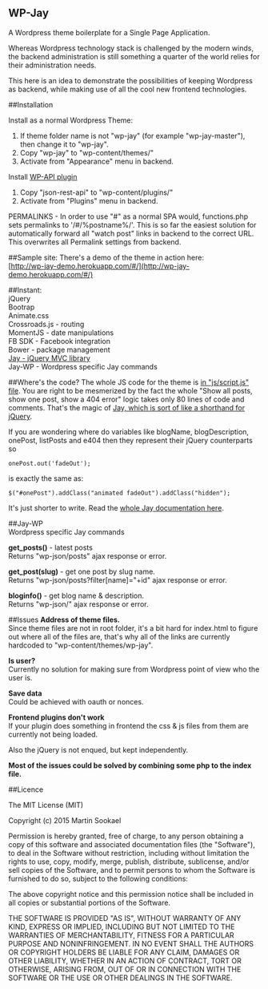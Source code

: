 ## WP-Jay  

A Wordpress theme boilerplate for a Single Page Application.  

Whereas Wordpress technology stack is challenged by the modern winds, the backend administration is still something a quarter of the world relies for their administration needs.

This here is an idea to demonstrate the possibilities of keeping Wordpress as backend, while making use of all the cool new frontend technologies.  

##Installation  

Install as a normal Wordpress Theme:  
1. If theme folder name is not "wp-jay" (for example "wp-jay-master"), then change it to "wp-jay".  
2. Copy "wp-jay" to "wp-content/themes/"  
3. Activate from "Appearance" menu in backend.  

Install [WP-API plugin](https://wordpress.org/plugins/json-rest-api/)  
1. Copy "json-rest-api" to "wp-content/plugins/"  
2. Activate from "Plugins" menu in backend.

PERMALINKS - In order to use "#" as a normal SPA would, functions.php sets permalinks to '/#/%postname%/'. This is so far the easiest solution for automatically forward all "watch post" links in backend to the correct URL.  
This overwrites all Permalink settings from backend.  

##Sample site:
There's a demo of the theme in action here:  
[http://wp-jay-demo.herokuapp.com/#/](http://wp-jay-demo.herokuapp.com/#/)  
  
##Instant:  
jQuery  
Bootrap  
Animate.css  
Crossroads.js - routing  
MomentJS - date manipulations  
FB SDK - Facebook integration  
Bower - package management  
[Jay - jQuery MVC library](https://github.com/jayJs/jay)  
Jay-WP - Wordpress specific Jay commands

##Where's the code?
The whole JS code for the theme is [in "js/script.js" file](https://github.com/jayJs/wp-jay/blob/master/js/script.js).
You are right to be mesmerized by the fact the whole "Show all posts, show one post, show a 404 error" logic takes only 80 lines of code and comments. That's the magic of [Jay, which is sort of like a shorthand for jQuery](https://github.com/jayJs/jay).  

If you are wondering where do variables like blogName, blogDescription, onePost, listPosts and e404 then they represent their jQuery counterparts so
```  
onePost.out('fadeOut');

```  
is exactly the same as:

```  
$("#onePost").addClass("animated fadeOut").addClass("hidden");

```  
It's just shorter to write. Read the [whole Jay documentation here](https://github.com/jayJs/jay).  


##Jay-WP  
Wordpress specific Jay commands  

**get_posts()** - latest posts  
Returns "wp-json/posts" ajax response or error.  

**get_post(slug)** - get one post by slug name.  
Returns "wp-json/posts?filter[name]="+id" ajax response or error.  

**bloginfo()** - get blog name & description.  
Returns "wp-json/" ajax response or error.  

##Issues
**Address of theme files.**  
Since theme files are not in root folder, it's a bit hard for index.html to figure out where all of the files are, that's why all of the links are currently hardcoded to "wp-content/themes/wp-jay".  

**Is user?**  
Currently no solution for making sure from Wordpress point of view who the user is.  

**Save data**  
Could be achieved with oauth or nonces.  

**Frontend plugins don't work**  
If your plugin does something in frontend the css & js files from them are currently not being loaded.  

Also the jQuery is not enqued, but kept independently.  

**Most of the issues could be solved by combining some php to the index file.**  



##Licence  

The MIT License (MIT)  

Copyright (c) 2015 Martin Sookael  

Permission is hereby granted, free of charge, to any person obtaining a copy of this software and associated documentation files (the "Software"), to deal in the Software without restriction, including without limitation the rights to use, copy, modify, merge, publish, distribute, sublicense, and/or sell copies of the Software, and to permit persons to whom the Software is furnished to do so, subject to the following conditions:  

The above copyright notice and this permission notice shall be included in all copies or substantial portions of the Software.  

THE SOFTWARE IS PROVIDED "AS IS", WITHOUT WARRANTY OF ANY KIND, EXPRESS OR IMPLIED, INCLUDING BUT NOT LIMITED TO THE WARRANTIES OF MERCHANTABILITY, FITNESS FOR A PARTICULAR PURPOSE AND NONINFRINGEMENT. IN NO EVENT SHALL THE AUTHORS OR COPYRIGHT HOLDERS BE LIABLE FOR ANY CLAIM, DAMAGES OR OTHER LIABILITY, WHETHER IN AN ACTION OF CONTRACT, TORT OR OTHERWISE, ARISING FROM, OUT OF OR IN CONNECTION WITH THE SOFTWARE OR THE USE OR OTHER DEALINGS IN THE SOFTWARE.
